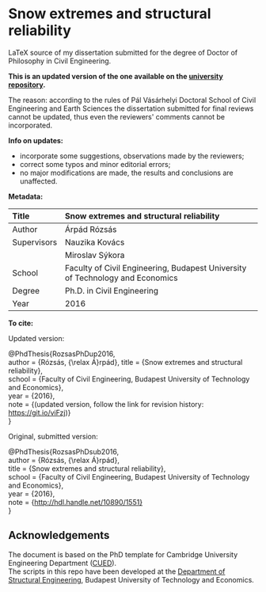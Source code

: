 Snow extremes and structural reliability
==============

LaTeX source of my dissertation submitted for the degree of Doctor of Philosophy in Civil Engineering.

__This is an updated version of the one available on the [university repository](https://repozitorium.omikk.bme.hu/handle/10890/1551?locale-attribute=en).__ 

The reason: according to the rules of Pál Vásárhelyi Doctoral School of Civil Engineering and Earth Sciences the dissertation submitted for final reviews cannot be updated, thus even the reviewers' comments cannot be incorporated.

__Info on updates:__
* incorporate some suggestions, observations made by the reviewers;
* correct some typos and minor editorial errors;
* no major modifications are made, the results and conclusions are unaffected.

__Metadata:__

| Title       | Snow extremes and structural reliability                                      |
| :---------- | :-----------------------------------------------------------------------------|
| Author      | Árpád Rózsás                                                                  |  
| Supervisors | Nauzika Kovács                                                                |  
|             | Miroslav Sýkora                                                               |    
| School      | Faculty of Civil Engineering, Budapest University of Technology and Economics |    
| Degree      | Ph.D. in Civil Engineering                                                    |  
| Year        | 2016                                                                          |  

__To cite:__

Updated version:  

@PhdThesis{RozsasPhDup2016,  
  author = {Rózsás, {\relax Á}rpád},
  title =  {Snow extremes and structural reliability},  
  school = {Faculty of Civil Engineering, Budapest University of Technology and Economics},  
  year =   {2016},  
  note =   {(updated version, follow the link for revision history: https://git.io/viFzj)}  
}

Original, submitted version:  

@PhdThesis{RozsasPhDsub2016,  
  author = {Rózsás, {\relax Á}rpád},  
  title =  {Snow extremes and structural reliability},  
  school = {Faculty of Civil Engineering, Budapest University of Technology and Economics},  
  year =   {2016},  
  note =   {http://hdl.handle.net/10890/1551}  
}

  
Acknowledgements
----------------

The document is based on the PhD template for Cambridge University Engineering Department ([CUED](https://github.com/kks32/phd-thesis-template)).  
The scripts in this repo have been developed at the [Department of Structural Engineering](http://www.epito.bme.hu/hidak-es-szerkezetek-tanszek), Budapest University of Technology and Economics.
